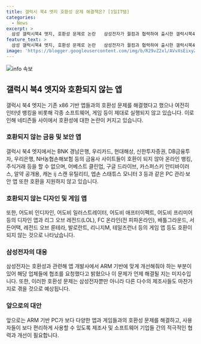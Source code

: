 ```yaml
---
title: 갤럭시 북4 엣지 호환성 문제 해결책은? [1일IT템]
categories:
  - News
excerpt: >
  삼성 갤럭시북4 엣지, 호환성 문제로 논란   삼성전자가 퀄컴과 협력하여 출시한 갤럭시북4 엣지는 기존 앱들과의 호환성 문제로 논란이다. 인터넷 뱅킹부터 게임까지 다양한 소프트웨어가 정상 작동하지 않아 사용자들의 눈길을 끌고 있다. 삼성전자는 해당 문제에 대해 앱 개발사들과 협조 중이지만 해결책은 미지수다. 이러한 호환성 문제는 삼성뿐만 아니라 다른 제조사들의 ARM 기반 제품들에도 영향을 미치고 있을 것으로 보인다.
feature_text: >
  삼성 갤럭시북4 엣지, 호환성 문제로 논란   삼성전자가 퀄컴과 협력하여 출시한 갤럭시북4 엣지는 기존 앱들과의 호환성 문제로 논란이다. 인터넷 뱅킹부터 게임까지 다양한 소프트웨어가 정상 작동하지 않아 사용자들의 눈길을 끌고 있다. 삼성전자는 해당 문제에 대해 앱 개발사들과 협조 중이지만 해결책은 미지수다. 이러한 호환성 문제는 삼성뿐만 아니라 다른 제조사들의 ARM 기반 제품들에도 영향을 미치고 있을 것으로 보인다.
image: 'https://blogger.googleusercontent.com/img/b/R29vZ2xl/AVvXsEixyZcFfHzMRdzZMjFBmAUKJYCLCGyLL1o632UiGVXcaFdKo_bkvkuCioo0uUKlGfBVcT3P84aROyZIXSBEx3Aw5nCQ3pTgDom1WDC4m8eifvWiAmWEEVb4x6G_l8C0QH225ldMjyaFvpxGEBGNO37VmDTDMHGhJPq73UglMfDca1-0aw/s1600/blogspot.png'
---
```


<p><img src="https://blogger.googleusercontent.com/img/b/R29vZ2xl/AVvXsEixyZcFfHzMRdzZMjFBmAUKJYCLCGyLL1o632UiGVXcaFdKo_bkvkuCioo0uUKlGfBVcT3P84aROyZIXSBEx3Aw5nCQ3pTgDom1WDC4m8eifvWiAmWEEVb4x6G_l8C0QH225ldMjyaFvpxGEBGNO37VmDTDMHGhJPq73UglMfDca1-0aw/s1600/blogspot.png" alt="info 속보" /></p>

<h2 data-ke-size="size26">갤럭시 북4 엣지와 호환되지 않는 앱</h2>

<p data-ke-size="size16">갤럭시 북4 엣지는 기존 x86 기반 앱들과의 호환성 문제를 해결했다고 했으나 여전히 인터넷 뱅킹을 비롯해 각종 소프트웨어, 게임 등이 제대로 실행되지 않고 있습니다. 이로 인해 네티즌들 사이에서 호환성에 대한 논란이 커지고 있습니다.</p>

<h3><b>호환되지 않는 금융 및 보안 앱</b></h3>

<p data-ke-size="size16">갤럭시 북4 엣지에서는 BNK 경남은행, 우리카드, 현대해상, 신한투자증권, DB금융투자, 우리은행, NH농협손해보험 등의 금융사 사이트들이 호환이 되지 않아 온라인 뱅킹, 주식거래 등을 할 수 없으며, 어베스트 클린업, 구글 드라이브, 카스퍼스키 안티바이러스, 알약 공개용, 캐논 ij 스캔 유틸리티, 엡손 스태튜스 모니터 3 등과 같은 PC 관리·보안 앱 또한 호환을 지원하지 않고 있습니다.</p>

<h3><b>호환되지 않는 디자인 및 게임 앱</b></h3>

<p data-ke-size="size16">또한, 어도비 인디자인, 어도비 일러스트레이터, 어도비 애프터이펙트, 어도비 프리미어 등의 디자인 앱과 리그 오브 레전드(LOL), FC 온라인(전 피파온라인), 배틀그라운드, 서든어택, 레전드 오브 룬테라, 발로란트, 리니지M, 테일즈런너 등의 게임 앱 등도 호환이 되지 않는 것으로 나타났습니다.</p>

<h3><b>삼성전자의 대응</b></h3>

<p data-ke-size="size16">삼성전자는 호환성과 관련해 앱 개발사에서 ARM 기반에 맞게 개선해줘야 하는 부분이 있어 해당 업체들에 협조를 요청했다고 밝혔으나 이 문제가 언제 해결될 지는 미지수입니다. 또한, 이러한 호환성 문제는 삼성전자뿐만 아니라 다른 다수의 제조사들도 마찬가지로 겪을 것으로 예상됩니다.</p>

<h3><b>앞으로의 대안</b></h3>

<p data-ke-size="size16">앞으로는 ARM 기반 PC가 보다 다양한 앱과 게임들과의 호환성 문제를 해결하고, 사용자들이 보다 편리하게 사용할 수 있도록 제조사 및 소프트웨어 기업들 간의 적극적인 협력과 개선이 필요합니다.</p>

